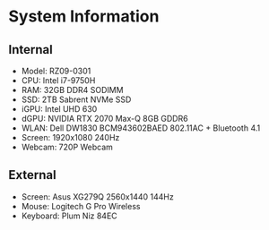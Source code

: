 # System Information
## Internal
* Model: RZ09-0301
* CPU: Intel i7-9750H
* RAM: 32GB DDR4 SODIMM
* SSD: 2TB Sabrent NVMe SSD
* iGPU: Intel UHD 630
* dGPU: NVIDIA RTX 2070 Max-Q 8GB GDDR6
* WLAN: Dell DW1830 BCM943602BAED 802.11AC + Bluetooth 4.1
* Screen: 1920x1080 240Hz
* Webcam: 720P Webcam

## External
* Screen: Asus XG279Q 2560x1440 144Hz
* Mouse: Logitech G Pro Wireless
* Keyboard: Plum Niz 84EC
